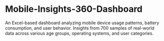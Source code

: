 # Mobile-Insights-360-Dashboard
An Excel-based dashboard analyzing mobile device usage patterns, battery consumption, and user behavior. Insights from 700 samples of real-world data across various age groups, operating systems, and user categories.
